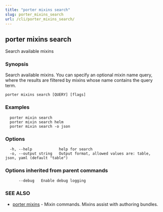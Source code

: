 ```yaml
---
title: "porter mixins search"
slug: porter_mixins_search
url: /cli/porter_mixins_search/
---
```

## porter mixins search

Search available mixins

### Synopsis

Search available mixins. You can specify an optional mixin name query, where the results are filtered by mixins whose name contains the query term.

```
porter mixins search [QUERY] [flags]
```

### Examples

```
  porter mixin search
  porter mixin search helm
  porter mixin search -o json
```

### Options

```
  -h, --help            help for search
  -o, --output string   Output format, allowed values are: table, json, yaml (default "table")
```

### Options inherited from parent commands

```
      --debug   Enable debug logging
```

### SEE ALSO

* [porter mixins](/cli/porter_mixins/)	 - Mixin commands. Mixins assist with authoring bundles.

